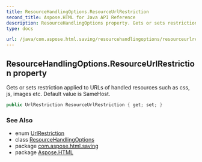 ```yaml
---
title: ResourceHandlingOptions.ResourceUrlRestriction
second_title: Aspose.HTML for Java API Reference
description: ResourceHandlingOptions property. Gets or sets restriction applied to URLs of handled resources such as css js images etc. Default value is SameHost
type: docs

url: /java/com.aspose.html.saving/resourcehandlingoptions/resourceurlrestriction/
---
```

## ResourceHandlingOptions.ResourceUrlRestriction property

Gets or sets restriction applied to URLs of handled resources such as css, js, images etc. Default value is SameHost.

```java
public UrlRestriction ResourceUrlRestriction { get; set; }
```

### See Also

* enum [UrlRestriction](../../urlrestriction/)
* class [ResourceHandlingOptions](../)
* package [com.aspose.html.saving](../../../com.aspose.html.saving/)
* package [Aspose.HTML](../../../)
